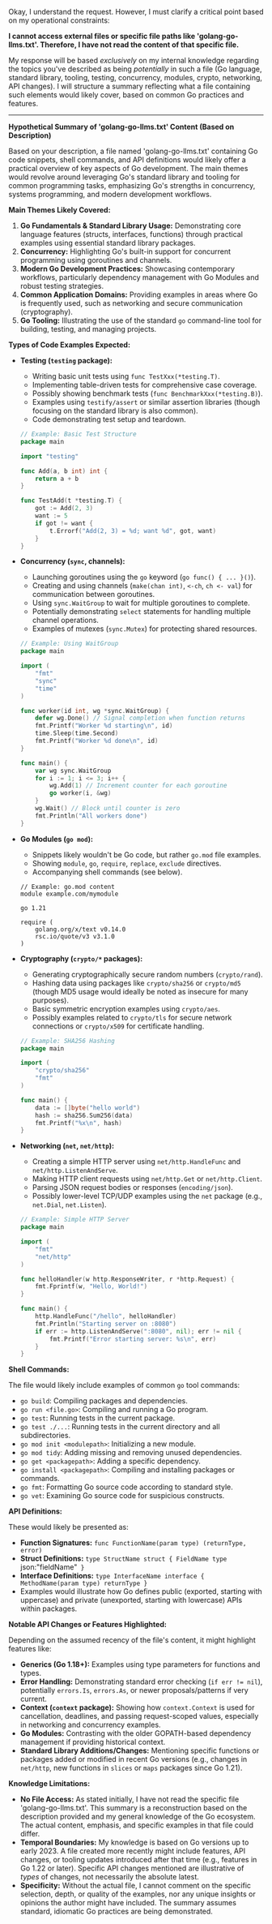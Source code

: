 Okay, I understand the request. However, I must clarify a critical point based on my operational constraints:

**I cannot access external files or specific file paths like 'golang-go-llms.txt'. Therefore, I have not read the content of that specific file.**

My response will be based *exclusively* on my internal knowledge regarding the topics you've described as being *potentially* in such a file (Go language, standard library, tooling, testing, concurrency, modules, crypto, networking, API changes). I will structure a summary reflecting what a file containing such elements would likely cover, based on common Go practices and features.

---

**Hypothetical Summary of 'golang-go-llms.txt' Content (Based on Description)**

Based on your description, a file named 'golang-go-llms.txt' containing Go code snippets, shell commands, and API definitions would likely offer a practical overview of key aspects of Go development. The main themes would revolve around leveraging Go's standard library and tooling for common programming tasks, emphasizing Go's strengths in concurrency, systems programming, and modern development workflows.

**Main Themes Likely Covered:**

1.  **Go Fundamentals & Standard Library Usage:** Demonstrating core language features (structs, interfaces, functions) through practical examples using essential standard library packages.
2.  **Concurrency:** Highlighting Go's built-in support for concurrent programming using goroutines and channels.
3.  **Modern Go Development Practices:** Showcasing contemporary workflows, particularly dependency management with Go Modules and robust testing strategies.
4.  **Common Application Domains:** Providing examples in areas where Go is frequently used, such as networking and secure communication (cryptography).
5.  **Go Tooling:** Illustrating the use of the standard `go` command-line tool for building, testing, and managing projects.

**Types of Code Examples Expected:**

*   **Testing (`testing` package):**
    *   Writing basic unit tests using `func TestXxx(*testing.T)`.
    *   Implementing table-driven tests for comprehensive case coverage.
    *   Possibly showing benchmark tests (`func BenchmarkXxx(*testing.B)`).
    *   Examples using `testify/assert` or similar assertion libraries (though focusing on the standard library is also common).
    *   Code demonstrating test setup and teardown.
    ```go
    // Example: Basic Test Structure
    package main

    import "testing"

    func Add(a, b int) int {
        return a + b
    }

    func TestAdd(t *testing.T) {
        got := Add(2, 3)
        want := 5
        if got != want {
            t.Errorf("Add(2, 3) = %d; want %d", got, want)
        }
    }
    ```

*   **Concurrency (`sync`, channels):**
    *   Launching goroutines using the `go` keyword (`go func() { ... }()`).
    *   Creating and using channels (`make(chan int)`, `<-ch`, `ch <- val`) for communication between goroutines.
    *   Using `sync.WaitGroup` to wait for multiple goroutines to complete.
    *   Potentially demonstrating `select` statements for handling multiple channel operations.
    *   Examples of mutexes (`sync.Mutex`) for protecting shared resources.
    ```go
    // Example: Using WaitGroup
    package main

    import (
        "fmt"
        "sync"
        "time"
    )

    func worker(id int, wg *sync.WaitGroup) {
        defer wg.Done() // Signal completion when function returns
        fmt.Printf("Worker %d starting\n", id)
        time.Sleep(time.Second)
        fmt.Printf("Worker %d done\n", id)
    }

    func main() {
        var wg sync.WaitGroup
        for i := 1; i <= 3; i++ {
            wg.Add(1) // Increment counter for each goroutine
            go worker(i, &wg)
        }
        wg.Wait() // Block until counter is zero
        fmt.Println("All workers done")
    }
    ```

*   **Go Modules (`go mod`):**
    *   Snippets likely wouldn't be Go code, but rather `go.mod` file examples.
    *   Showing `module`, `go`, `require`, `replace`, `exclude` directives.
    *   Accompanying shell commands (see below).
    ```
    // Example: go.mod content
    module example.com/mymodule

    go 1.21

    require (
        golang.org/x/text v0.14.0
        rsc.io/quote/v3 v3.1.0
    )
    ```

*   **Cryptography (`crypto/*` packages):**
    *   Generating cryptographically secure random numbers (`crypto/rand`).
    *   Hashing data using packages like `crypto/sha256` or `crypto/md5` (though MD5 usage would ideally be noted as insecure for many purposes).
    *   Basic symmetric encryption examples using `crypto/aes`.
    *   Possibly examples related to `crypto/tls` for secure network connections or `crypto/x509` for certificate handling.
    ```go
    // Example: SHA256 Hashing
    package main

    import (
        "crypto/sha256"
        "fmt"
    )

    func main() {
        data := []byte("hello world")
        hash := sha256.Sum256(data)
        fmt.Printf("%x\n", hash)
    }
    ```

*   **Networking (`net`, `net/http`):**
    *   Creating a simple HTTP server using `net/http.HandleFunc` and `net/http.ListenAndServe`.
    *   Making HTTP client requests using `net/http.Get` or `net/http.Client`.
    *   Parsing JSON request bodies or responses (`encoding/json`).
    *   Possibly lower-level TCP/UDP examples using the `net` package (e.g., `net.Dial`, `net.Listen`).
    ```go
    // Example: Simple HTTP Server
    package main

    import (
        "fmt"
        "net/http"
    )

    func helloHandler(w http.ResponseWriter, r *http.Request) {
        fmt.Fprintf(w, "Hello, World!")
    }

    func main() {
        http.HandleFunc("/hello", helloHandler)
        fmt.Println("Starting server on :8080")
        if err := http.ListenAndServe(":8080", nil); err != nil {
            fmt.Printf("Error starting server: %s\n", err)
        }
    }
    ```

**Shell Commands:**

The file would likely include examples of common `go` tool commands:

*   `go build`: Compiling packages and dependencies.
*   `go run <file.go>`: Compiling and running a Go program.
*   `go test`: Running tests in the current package.
*   `go test ./...`: Running tests in the current directory and all subdirectories.
*   `go mod init <modulepath>`: Initializing a new module.
*   `go mod tidy`: Adding missing and removing unused dependencies.
*   `go get <packagepath>`: Adding a specific dependency.
*   `go install <packagepath>`: Compiling and installing packages or commands.
*   `go fmt`: Formatting Go source code according to standard style.
*   `go vet`: Examining Go source code for suspicious constructs.

**API Definitions:**

These would likely be presented as:

*   **Function Signatures:** `func FunctionName(param type) (returnType, error)`
*   **Struct Definitions:** `type StructName struct { FieldName type `json:"fieldName"` }`
*   **Interface Definitions:** `type InterfaceName interface { MethodName(param type) returnType }`
*   Examples would illustrate how Go defines public (exported, starting with uppercase) and private (unexported, starting with lowercase) APIs within packages.

**Notable API Changes or Features Highlighted:**

Depending on the assumed recency of the file's content, it might highlight features like:

*   **Generics (Go 1.18+):** Examples using type parameters for functions and types.
*   **Error Handling:** Demonstrating standard error checking (`if err != nil`), potentially `errors.Is`, `errors.As`, or newer proposals/patterns if very current.
*   **Context (`context` package):** Showing how `context.Context` is used for cancellation, deadlines, and passing request-scoped values, especially in networking and concurrency examples.
*   **Go Modules:** Contrasting with the older GOPATH-based dependency management if providing historical context.
*   **Standard Library Additions/Changes:** Mentioning specific functions or packages added or modified in recent Go versions (e.g., changes in `net/http`, new functions in `slices` or `maps` packages since Go 1.21).

**Knowledge Limitations:**

*   **No File Access:** As stated initially, I have not read the specific file 'golang-go-llms.txt'. This summary is a reconstruction based on the description provided and my general knowledge of the Go ecosystem. The actual content, emphasis, and specific examples in that file could differ.
*   **Temporal Boundaries:** My knowledge is based on Go versions up to early 2023. A file created more recently might include features, API changes, or tooling updates introduced after that time (e.g., features in Go 1.22 or later). Specific API changes mentioned are illustrative of *types* of changes, not necessarily the absolute latest.
*   **Specificity:** Without the actual file, I cannot comment on the specific selection, depth, or quality of the examples, nor any unique insights or opinions the author might have included. The summary assumes standard, idiomatic Go practices are being demonstrated.